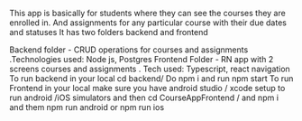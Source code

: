 This app is basically for students where they can see the courses they are enrolled in. And assignments for any particular course with their due dates and statuses
It has two folders backend and frontend

Backend folder - CRUD operations for courses and assignments .Technologies used: Node js, Postgres
Frontend Folder - RN app with 2 screens courses and assignments . Tech used: Typescript, react navigation
To run backend in your local cd backend/ Do npm i and run npm start
To run Frontend in your local make sure you have android studio / xcode setup to run android /iOS simulators and then cd CourseAppFrontend / and npm i and them npm run android or npm run ios

